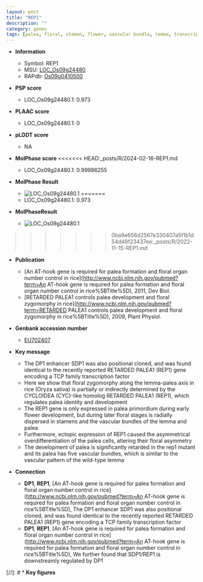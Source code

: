 ```yaml
---
layout: post
title: "REP1"
description: ""
category: genes
tags: [palea, floral, stamen, flower, vascular bundle, lemma, transcription factor]
---
```


* **Information**  
    + Symbol: REP1  
    + MSU: [LOC_Os09g24480](http://rice.plantbiology.msu.edu/cgi-bin/ORF_infopage.cgi?orf=LOC_Os09g24480)  
    + RAPdb: [Os09g0410500](http://rapdb.dna.affrc.go.jp/viewer/gbrowse_details/irgsp1?name=Os09g0410500)  

* **PSP score**  
    + LOC_Os09g24480.1: 0.973 

* **PLAAC score**  
    + LOC_Os09g24480.1: 0 

* **pLDDT score**
    + NA


* **MolPhase score**
<<<<<<< HEAD:_posts/R/2024-02-16-REP1.md
    + LOC_Os09g24480.1: 0.99986255

* **MolPhase Result**
    + ![LOC_Os09g24480.1](https://304243504.github.io/Pictures/LOC_Os09g/LOC_Os09g24480.1.png)
=======
    + LOC_Os09g24480.1: 0.973

* **MolPhaseResult**
    + ![LOC_Os09g24480.1](https://ricepsp.github.io/pictures/LOC_Os09g/LOC_Os09g24480.1.png)
>>>>>>> 0ba9e656d2567e330407a5f1b1d54d48f23437ee:_posts/R/2022-11-15-REP1.md

* **Publication**  
    + [An AT-hook gene is required for palea formation and floral organ number control in rice](http://www.ncbi.nlm.nih.gov/pubmed?term=An AT-hook gene is required for palea formation and floral organ number control in rice%5BTitle%5D), 2011, Dev Biol.
    + [RETARDED PALEA1 controls palea development and floral zygomorphy in rice](http://www.ncbi.nlm.nih.gov/pubmed?term=RETARDED PALEA1 controls palea development and floral zygomorphy in rice%5BTitle%5D), 2009, Plant Physiol.

* **Genbank accession number**  
    + [EU702407](http://www.ncbi.nlm.nih.gov/nuccore/EU702407)

* **Key message**  
    + The DP1 enhancer SDP1 was also positional cloned, and was found identical to the recently reported RETARDED PALEA1 (REP1) gene encoding a TCP family transcription factor
    + Here we show that floral zygomorphy along the lemma-palea axis in rice (Oryza sativa) is partially or indirectly determined by the CYCLOIDEA (CYC)-like homolog RETARDED PALEA1 (REP1), which regulates palea identity and development
    + The REP1 gene is only expressed in palea primordium during early flower development, but during later floral stages is radially dispersed in stamens and the vascular bundles of the lemma and palea
    + Furthermore, ectopic expression of REP1 caused the asymmetrical overdifferentiation of the palea cells, altering their floral asymmetry
    + The development of palea is significantly retarded in the rep1 mutant and its palea has five vascular bundles, which is similar to the vascular pattern of the wild-type lemma

* **Connection**  
    + __DP1__, __REP1__, [An AT-hook gene is required for palea formation and floral organ number control in rice](http://www.ncbi.nlm.nih.gov/pubmed?term=An AT-hook gene is required for palea formation and floral organ number control in rice%5BTitle%5D), The DP1 enhancer SDP1 was also positional cloned, and was found identical to the recently reported RETARDED PALEA1 (REP1) gene encoding a TCP family transcription factor
    + __DP1__, __REP1__, [An AT-hook gene is required for palea formation and floral organ number control in rice](http://www.ncbi.nlm.nih.gov/pubmed?term=An AT-hook gene is required for palea formation and floral organ number control in rice%5BTitle%5D), We further found that SDP1/REP1 is downstreamly regulated by DP1

[//]: # * **Key figures**  


